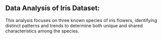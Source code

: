 ## Data Analysis of Iris Dataset:

This analysis focuses on three known species of iris flowers, identifying distinct patterns and trends to determine both unique and shared characteristics among the species.
